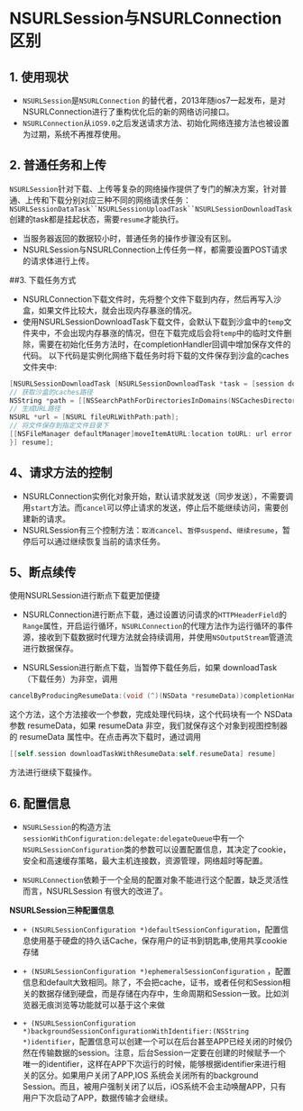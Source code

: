 # NSURLSession与NSURLConnection区别

## 1. 使用现状

- `NSURLSession`是`NSURLConnection` 的替代者，2013年随ios7一起发布，是对NSURLConnection进行了重构优化后的新的网络访问接口。
- `NSURLConnection`从`iOS9.0`之后发送请求方法、初始化网络连接方法也被设置为过期，系统不再推荐使用。
 

## 2. 普通任务和上传

`NSURLSession`针对下载、上传等复杂的网络操作提供了专门的解决方案，针对普通、上传和下载分别对应三种不同的网络请求任务：`NSURLSessionDataTask``NSURLSessionUploadTask``NSURLSessionDownloadTask`创建的task都是挂起状态，需要`resume`才能执行。 

- 当服务器返回的数据较小时，普通任务的操作步骤没有区别。 
- NSURLSession与NSURLConnection上传任务一样，都需要设置POST请求的请求体进行上传。
 

##3. 下载任务方式
- NSURLConnection下载文件时，先将整个文件下载到内存，然后再写入沙盒，如果文件比较大，就会出现内存暴涨的情况。
- 使用NSURLSessionDownloadTask下载文件，会默认下载到沙盒中的`temp`文件夹中，不会出现内存暴涨的情况，但在下载完成后会将`temp`中的临时文件删除，需要在初始化任务方法时，在completionHandler回调中增加保存文件的代码。 以下代码是实例化网络下载任务时将下载的文件保存到沙盒的caches文件夹中:

```objectivec
[NSURLSessionDownloadTask [NSURLSessionDownloadTask *task = [session downloadTaskWithURL:[NSURL URLWithString:@"http://192.168.1.17/xxxx.zip"] completionHandler:^(NSURL * _Nullable location, NSURLResponse * _Nullable response, NSError * _Nullable error) {
// 获取沙盒的caches路径 
NSString *path = [[NSSearchPathForDirectoriesInDomains(NSCachesDirectory, NSUserDomainMask, YES) lastObject]stringByAppendingPathComponent:@"xxx.dmg"];
// 生成URL路径
NSURL *url = [NSURL fileURLWithPath:path]; 
// 将文件保存到指定文件目录下 
[[NSFileManager defaultManager]moveItemAtURL:location toURL: url error:nil]; 
}] resume];
```
 

## 4、请求方法的控制

- NSURLConnection实例化对象开始，默认请求就发送（同步发送），不需要调用`start`方法。而`cancel`可以停止请求的发送，停止后不能继续访问，需要创建新的请求。 
- NSURLSession有三个控制方法：`取消cancel`、`暂停suspend`、`继续resume`，暂停后可以通过继续恢复当前的请求任务。
 

## 5、断点续传

使用NSURLSession进行断点下载更加便捷

- NSURLConnection进行断点下载，通过设置访问请求的`HTTPHeaderField`的`Range`属性，开启运行循环，`NSURLConnection`的代理方法作为运行循环的事件源，接收到下载数据时代理方法就会持续调用，并使用`NSOutputStream`管道流进行数据保存。 

- NSURLSession进行断点下载，当暂停下载任务后，如果 downloadTask （下载任务）为非空，调用 
```objectivec
cancelByProducingResumeData:(void (^)(NSData *resumeData))completionHandler
``` 
这个方法，这个方法接收一个参数，完成处理代码块，这个代码块有一个 NSData 参数 resumeData，如果 resumeData 非空，我们就保存这个对象到视图控制器的 resumeData 属性中。在点击再次下载时，通过调用 
```objectivec
[[self.session downloadTaskWithResumeData:self.resumeData] resume]
```
方法进行继续下载操作。 
 

## 6. 配置信息

- `NSURLSession`的构造方法`sessionWithConfiguration:delegate:delegateQueue`中有一个 `NSURLSessionConfiguration`类的参数可以设置配置信息，其决定了cookie，安全和高速缓存策略，最大主机连接数，资源管理，网络超时等配置。

- `NSURLConnection`依赖于一个全局的配置对象不能进行这个配置，缺乏灵活性而言，NSURLSession 有很大的改进了。

**NSURLSession三种配置信息**
     
 - `+ (NSURLSessionConfiguration *)defaultSessionConfiguration`，配置信息使用基于硬盘的持久话Cache，保存用户的证书到钥匙串,使用共享cookie存储
 
 - `+ (NSURLSessionConfiguration *)ephemeralSessionConfiguration` ，配置信息和default大致相同。除了，不会把cache，证书，或者任何和Session相关的数据存储到硬盘，而是存储在内存中，生命周期和Session一致。比如浏览器无痕浏览等功能就可以基于这个来做
 
 - `+ (NSURLSessionConfiguration *)backgroundSessionConfigurationWithIdentifier:(NSString *)identifier`，配置信息可以创建一个可以在后台甚至APP已经关闭的时候仍然在传输数据的session。注意，后台Session一定要在创建的时候赋予一个唯一的identifier，这样在APP下次运行的时候，能够根据identifier来进行相关的区分。如果用户关闭了APP,IOS 系统会关闭所有的background Session。而且，被用户强制关闭了以后，iOS系统不会主动唤醒APP，只有用户下次启动了APP，数据传输才会继续。